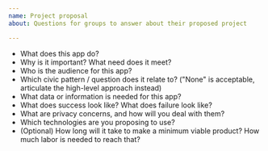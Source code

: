 ```yaml
---
name: Project proposal
about: Questions for groups to answer about their proposed project

---
```


- What does this app do?
- Why is it important? What need does it meet?
- Who is the audience for this app?
- Which civic pattern / question does it relate to? ("None" is acceptable, articulate the high-level approach instead)
- What data or information is needed for this app?
- What does success look like? What does failure look like?
- What are privacy concerns, and how will you deal with them?
- Which technologies are you proposing to use?
- (Optional) How long will it take to make a minimum viable product? How much labor is needed to reach that?
